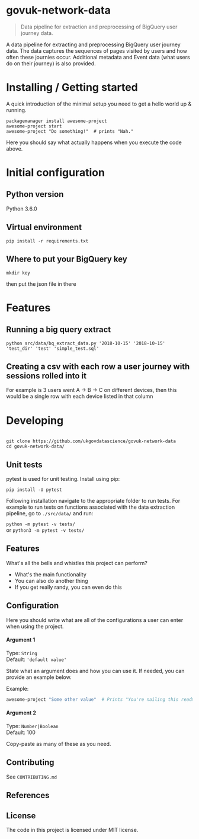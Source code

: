 # govuk-network-data
> Data pipeline for extraction and preprocessing of BigQuery user journey data.

A data pipeline for extracting and preprocessing BigQuery user journey data. The data captures the sequences of pages visited by users and how often these journies occur. Additional metadata and Event data (what users do on their journey) is also provided.  

# Installing / Getting started

A quick introduction of the minimal setup you need to get a hello world up &
running.

```shell
packagemanager install awesome-project
awesome-project start
awesome-project "Do something!"  # prints "Nah."
```

Here you should say what actually happens when you execute the code above.

# Initial configuration

## Python version
Python 3.6.0

## Virtual environment

`pip install -r requirements.txt`

## Where to put your BigQuery key

`mkdir key`

then put the json file in there

# Features

## Running a big query extract

`python src/data/bq_extract_data.py '2018-10-15' '2018-10-15' 'test_dir' 'test' 'simple_test.sql'`

## Creating a csv with each row a user journey with sessions rolled into it

For example is 3 users went A -> B -> C on different devices, then this would be a single row with each device listed in that column

# Developing

```shell

git clone https://github.com/ukgovdatascience/govuk-network-data
cd govuk-network-data/

```

## Unit tests
pytest is used for unit testing. Install using pip: 

`pip install -U pytest`

Following installation navigate to the appropriate folder to run tests. For example to run tests on functions associated with the data extraction pipeline, go to `./src/data/` and run:  

`python -m pytest -v tests/`  
or
`python3 -m pytest -v tests/`  

## Features

What's all the bells and whistles this project can perform?
* What's the main functionality
* You can also do another thing
* If you get really randy, you can even do this

## Configuration

Here you should write what are all of the configurations a user can enter when
using the project.

#### Argument 1
Type: `String`  
Default: `'default value'`

State what an argument does and how you can use it. If needed, you can provide
an example below.

Example:
```bash
awesome-project "Some other value"  # Prints "You're nailing this readme!"
```

#### Argument 2
Type: `Number|Boolean`  
Default: 100

Copy-paste as many of these as you need.

## Contributing
See `CONTRIBUTING.md`  

## References

## License
The code in this project is licensed under MIT license.
